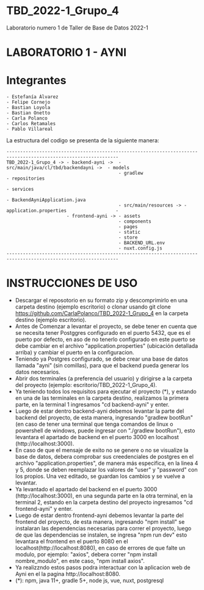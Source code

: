 # TBD_2022-1_Grupo_4

Laboratorio numero 1 de Taller de Base de Datos 2022-1

# LABORATORIO 1 - AYNI

# Integrantes 

```
- Estefanía Álvarez
- Felipe Cornejo 
- Bastian Loyola
- Bastian Onetto
- Carla Polanco
- Carlos Retamales
- Pablo Villareal
```

La estructura del codigo se presenta de la siguiente manera:
```
---------------------------------------------------------------------------------------------------------------
TBD_2022-1_Grupo_4 -> - backend-ayni ->  - src/main/java/cl/tbd/backendayni ->  - models 
                                         - gradlew                              - repositories
                                                                                - services
                                                                                - BackendAyniApplication.java
                                         - src/main/resources -> - application.properties                  -
                      - frontend-ayni -> - assets 
                                         - components
                                         - pages 
                                         - static
                                         - store 
                                         - BACKEND_URL.env
                                         - nuxt.config.js
---------------------------------------------------------------------------------------------------------------
```

# INSTRUCCIONES DE USO

  - Descargar el reposotorio en su formato zip y descomprimirlo en una carpeta destino (ejemplo escritorio) o clonar usando git clone https://github.com/CarlaPolanco/TBD_2022-1_Grupo_4 en la carpeta destino (ejemplo escritorio).
  - Antes de Comenzar a levantar el proyecto, se debe tener en cuenta que se necesita tener Postggres configurado en el puerto 5432, que es el puerto por defecto, en aso de no tenerlo configurado en este puerto se debe cambiar en el archivo "application.properties" (ubicación detallada arriba) y cambiar el puerto en la configuracion.
  - Teniendo ya Postgres configurado, se debe crear una base de datos llamada "ayni" (sin comillas), para que el backend pueda generar los datos necesarios.
  - Abrir dos terminales (a preferencia del usuario) y dirigirse a la carpeta del proyecto (ejemplo: escritorio/TBD_2022-1_Grupo_4).
  - Ya teniendo todos los requisitos para ejecutar el proyecto (*), y estando en una de las terminales en la carpeta destino, realizamos la primera parte, en la terminal 1 ingresamos "cd backend-ayni" y enter.
  - Luego de estar dentro backend-ayni debemos levantar la parte del backend del proyecto, de esta manera, ingresando "gradlew bootRun" (en caso de tener una terminal que tenga comandos de linux o powershell de windows, puede ingresar con "./gradlew bootRun"), esto levantara el apartado de backend en el puerto 3000 en localhost (http://localhost:3000).
  - En caso de que el mensaje de exito no se genere o no se visualize la base de datos, debera comprobar sus creedenciales de postgres en el archivo "application.properties", de manera más especifica, en la linea 4 y 5, donde se deben reemplazar los valores de "user" y "password" con los propios. Una vez editado, se guardan los cambios y se vuelve a levantar.
  - Ya levantado el apartado del backend en el puerto 3000 (http://localhost:3000), en una segunda parte en la otra terminal, en la terminal 2, estando en la carpeta destino del proyecto ingresamos "cd frontend-ayni" y enter.
  - Luego de estar dentro frontend-ayni debemos levantar la parte del frontend del proyecto, de esta manera, ingresando "npm install" se instalaran las dependencias necesarias para correr el proyecto, luego de que las dependencias se instalen, se ingresa "npm run dev" esto levantara el frontend en el puerto 8080 en el localhost(http://localhost:8080), en caso de errores de que falte un modulo, por ejemplo: "axios", debera correr "npm install nombre_modulo", en este caso, "npm install axios".
  - Ya realizzndo estos pasos podra interactuar con la aplicacion web de Ayni en el la pagina http://localhost:8080.
  - (*): npm, java 11+, gradle 5+, node js, vue, nuxt, postgresql  
